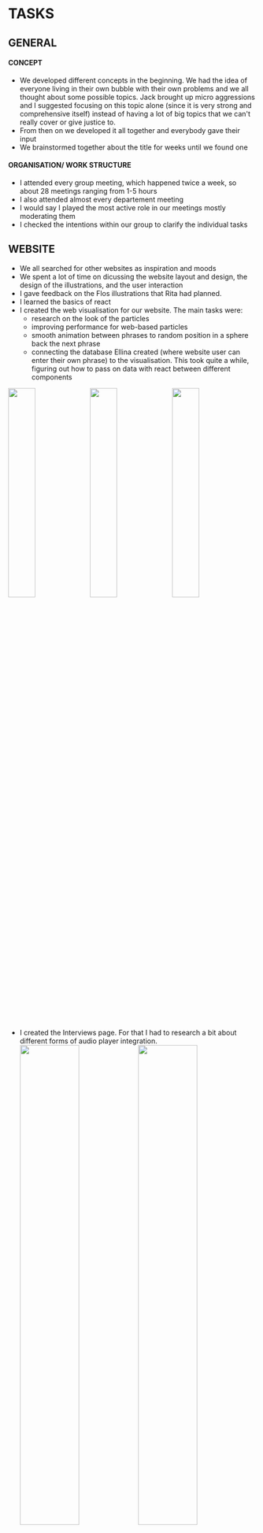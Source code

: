 # TASKS

## GENERAL

#### CONCEPT
- We developed different concepts in the beginning. We had the idea of everyone living in their own bubble with their own problems and we all thought about some possible topics. Jack brought up micro aggressions and I suggested focusing on this topic alone (since it is very strong and comprehensive itself) instead of having a lot of big topics that we can't really cover or give justice to.
- From then on we developed it all together and everybody gave their input
- We brainstormed together about the title for weeks until we found one


#### ORGANISATION/ WORK STRUCTURE
- I attended every group meeting, which happened twice a week, so about 28 meetings ranging from 1-5 hours
- I also attended almost every departement meeting
- I would say I played the most active role in our meetings mostly moderating them
- I checked the intentions within our group to clarify the individual tasks

## WEBSITE
- We all searched for other websites as inspiration and moods
- We spent a lot of time on dicussing the website layout and design, the design of the illustrations, and the user interaction
- I gave feedback on the Flos illustrations that Rita had planned.
- I learned the basics of react
- I created the web visualisation for our website. The main tasks were:
  - research on the look of the particles
  - improving performance for web-based particles
  - smooth animation between phrases to random position in a sphere back the next phrase
  - connecting the database Ellina created (where website user can enter their own phrase) to the visualisation. This took quite a while, figuring out how to pass on data with react between different components
  
<img src="https://i.imgur.com/MbYe7EM.png" width="33%"><img src="https://i.imgur.com/anQJkQv.png" width="33%"><img src="https://i.imgur.com/ktjo7Cc.png" width="33%">
- I created the Interviews page. For that I had to research a bit about different forms of audio player integration.
<img src="https://i.imgur.com/MbYe7EM.png" width="50%"><img src="https://i.imgur.com/anQJkQv.png" width="50%">
- I created the Installation page. It's only a first version with some text and the embedded teaser for now.
<img src="https://i.imgur.com/MbYe7EM.png" width="50%"><img src="https://i.imgur.com/anQJkQv.png" width="50%">

## INTERVIEWS
- Rita suggested only using the audio or to alienate the footage in some way and we discussed and brainstormed about the idea. (Elaborate more, why..)
- I encouraged eveybody to ask around for possible interviewees
- We all discussed possible questions for the individual interviewees as well as the professional organisation
- I defined the [technical setup/ guidline for conducting the interviews ](https://docs.google.com/document/d/1HA190BUDEBigxHGpKLe4tG7bKwOXOTPoK0li0lYYFZQ/edit?usp=sharing)
- I conducted some of the interviews (Aluel and Fannie)
- I did a first edit of the interview with Aluel. Denise took over editing them in the end.
- I suggested putting up the audio file underneath a written question on the website to structure it and have shorter audio files as a result.

## INSTALLATION
- We all added moods for the installation setup
- Rita and I brainstormed a lot about setup, projection, user experience
- I looked up the studio layout and size, as well as communicating with Sehsüchte (GeKo).
- Rita and I made two projection tests on white sheets. I took photos and videos of it and edited them. The first test was just for trying it out and getting some feedback. The second test was for the installation teaser, which I shot and edited (Denise helped me with the sound file).
- I also built a miniature installation with Rita and Denise. I took photos and videos of it also for the teaser and photo material.

## VISUALISATION
- We all added moods for the visualisation to the miro board
- Zainab was in charge of the visualisation. I gave her my opinion on the results, especially regarding the visual shape, particle coount, particle movement

## SOUND
- I added some moods for the "nice" atmospheric sound for the "not nice" sounds to the miro board 
- I attended most of the sound meetings with Julia and Felix, who created the sound design
- We discussed topics like the length and the suspense curve of the audio, using headphones or speakers, the mood it should portray,.. 
- I gave feedback to their results

## CONTENT
- I wasn't part of creating the text content for the website, but I proofread it
- I educated myself more about the topic and talked to a lot of friends about it

# Conclusion
I think this is one of the best group projects I've ever been apart of. The flat hierarchy worked extremly well. I sort of took the lead in managing all of our meetings and generally taking the producer role, but it wasn't such a big role since we had a captain for each departement anyways. Everybody was in charge of a departement, so the responsibility was clear and well distributed. However, one could still be part of any team to share their opinion without having to actively work on it. So for example I was on the sound team, where I looked up sound moods and expressed my thoughts, but I dindn't create the actual sound design. This way everyone felt very integrated in what interests them about the project. 
